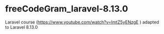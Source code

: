 # freeCodeGram_laravel-8.13.0
Laravel course (https://www.youtube.com/watch?v=ImtZ5yENzgE ) adapted to Laravel 8.13.0
